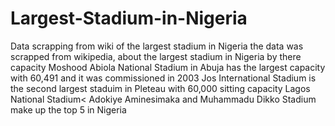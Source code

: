 # Largest-Stadium-in-Nigeria
Data scrapping from wiki of the largest stadium in Nigeria
the data was scrapped from wikipedia, about the largest stadium in Nigeria by there capacity
Moshood Abiola National Stadium in Abuja has the largest capacity with 60,491 and it was commissioned in 2003
Jos International Stadium is the second largest staduim in Pleteau with 60,000 sitting capacity 
Lagos National Stadium< Adokiye Aminesimaka and Muhammadu Dikko Stadium make up the top 5 in Nigeria 
